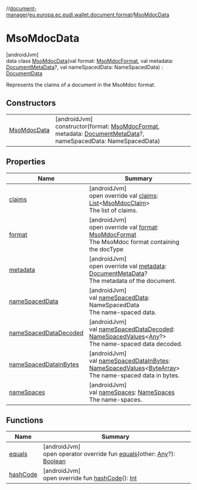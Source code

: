 //[document-manager](../../../index.md)/[eu.europa.ec.eudi.wallet.document.format](../index.md)/[MsoMdocData](index.md)

# MsoMdocData

[androidJvm]\
data class [MsoMdocData](index.md)(val format: [MsoMdocFormat](../-mso-mdoc-format/index.md), val
metadata: [DocumentMetaData](../../eu.europa.ec.eudi.wallet.document.metadata/-document-meta-data/index.md)?,
val nameSpacedData: NameSpacedData) : [DocumentData](../-document-data/index.md)

Represents the claims of a document in the MsoMdoc format.

## Constructors

|                                  |                                                                                                                                                                                                                                  |
|----------------------------------|----------------------------------------------------------------------------------------------------------------------------------------------------------------------------------------------------------------------------------|
| [MsoMdocData](-mso-mdoc-data.md) | [androidJvm]<br>constructor(format: [MsoMdocFormat](../-mso-mdoc-format/index.md), metadata: [DocumentMetaData](../../eu.europa.ec.eudi.wallet.document.metadata/-document-meta-data/index.md)?, nameSpacedData: NameSpacedData) |

## Properties

| Name                                                  | Summary                                                                                                                                                                                                                                                                                              |
|-------------------------------------------------------|------------------------------------------------------------------------------------------------------------------------------------------------------------------------------------------------------------------------------------------------------------------------------------------------------|
| [claims](claims.md)                                   | [androidJvm]<br>open override val [claims](claims.md): [List](https://kotlinlang.org/api/latest/jvm/stdlib/kotlin.collections/-list/index.html)&lt;[MsoMdocClaim](../-mso-mdoc-claim/index.md)&gt;<br>The list of claims.                                                                            |
| [format](format.md)                                   | [androidJvm]<br>open override val [format](format.md): [MsoMdocFormat](../-mso-mdoc-format/index.md)<br>The MsoMdoc format containing the docType                                                                                                                                                    |
| [metadata](metadata.md)                               | [androidJvm]<br>open override val [metadata](metadata.md): [DocumentMetaData](../../eu.europa.ec.eudi.wallet.document.metadata/-document-meta-data/index.md)?<br>The metadata of the document.                                                                                                       |
| [nameSpacedData](name-spaced-data.md)                 | [androidJvm]<br>val [nameSpacedData](name-spaced-data.md): NameSpacedData<br>The name-spaced data.                                                                                                                                                                                                   |
| [nameSpacedDataDecoded](name-spaced-data-decoded.md)  | [androidJvm]<br>val [nameSpacedDataDecoded](name-spaced-data-decoded.md): [NameSpacedValues](../../eu.europa.ec.eudi.wallet.document/-name-spaced-values/index.md)&lt;[Any](https://kotlinlang.org/api/latest/jvm/stdlib/kotlin/-any/index.html)?&gt;<br>The name-spaced data decoded.               |
| [nameSpacedDataInBytes](name-spaced-data-in-bytes.md) | [androidJvm]<br>val [nameSpacedDataInBytes](name-spaced-data-in-bytes.md): [NameSpacedValues](../../eu.europa.ec.eudi.wallet.document/-name-spaced-values/index.md)&lt;[ByteArray](https://kotlinlang.org/api/latest/jvm/stdlib/kotlin/-byte-array/index.html)&gt;<br>The name-spaced data in bytes. |
| [nameSpaces](name-spaces.md)                          | [androidJvm]<br>val [nameSpaces](name-spaces.md): [NameSpaces](../../eu.europa.ec.eudi.wallet.document/-name-spaces/index.md)<br>The name-spaces.                                                                                                                                                    |

## Functions

| Name                     | Summary                                                                                                                                                                                                                                |
|--------------------------|----------------------------------------------------------------------------------------------------------------------------------------------------------------------------------------------------------------------------------------|
| [equals](equals.md)      | [androidJvm]<br>open operator override fun [equals](equals.md)(other: [Any](https://kotlinlang.org/api/latest/jvm/stdlib/kotlin/-any/index.html)?): [Boolean](https://kotlinlang.org/api/latest/jvm/stdlib/kotlin/-boolean/index.html) |
| [hashCode](hash-code.md) | [androidJvm]<br>open override fun [hashCode](hash-code.md)(): [Int](https://kotlinlang.org/api/latest/jvm/stdlib/kotlin/-int/index.html)                                                                                               |
